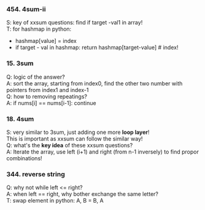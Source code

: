 
### 454. 4sum-ii
S: key of xxsum questions: find if target -val1 in array!  
T: for hashmap in python:  
- hashmap[value] = index
- if target - val in hashmap:  return hashmap[target-value] # index!

### 15. 3sum
Q: logic of the answer?  
A: sort the array, starting from index0, find the other two number with pointers from index1 and index-1  
Q: how to removing repeatings?  
A: if nums[i] == nums[i-1]: continue 


### 18. 4sum
S: very similar to 3sum, just adding one more **loop layer**!  
This is important as xxsum can follow the similar way!  
Q: what's the **key idea** of these xxsum questions?  
A: Iterate the array, use left (i+1) and right (from n-1 inversely) to find propor combinations!  


### 344. reverse string
Q: why not while left <= right?  
A: when left == right, why bother exchange the same letter?  
T: swap element in python: A, B = B, A



